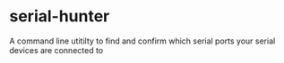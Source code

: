 # serial-hunter
A command line utitilty to find and confirm which serial ports your serial devices are connected to
